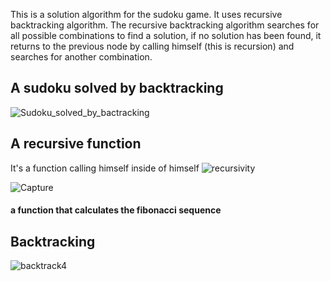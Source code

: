 This is a solution algorithm for the sudoku game. It uses recursive backtracking algorithm. The recursive backtracking algorithm searches for all possible combinations to find a solution, if no solution has been found, it returns to the previous node by calling himself (this is recursion) and searches for another combination.

## A sudoku solved by backtracking
![Sudoku_solved_by_bactracking](https://github.com/Tsilavina007/Projet_DigitalMission-Passerelles-Numeriques-Madagasikara/assets/135115381/bafae781-69e0-4668-a6d2-5b8c7336a51e)

## A recursive function

It's a function calling himself inside of himself
![recursivity](https://github.com/Tsilavina007/Projet_DigitalMission-Passerelles-Numeriques-Madagasikara/assets/135115381/00adbbee-d797-4d7c-bb86-6e74d85ad15c)


![Capture](https://github.com/Tsilavina007/Projet_DigitalMission-Passerelles-Numeriques-Madagasikara/assets/135115381/7e79b0e1-3f5d-40d7-812b-bd06593304ff)
#### a function that calculates the fibonacci sequence

## Backtracking 
![backtrack4](https://github.com/Tsilavina007/Projet_DigitalMission-Passerelles-Numeriques-Madagasikara/assets/135115381/f0a9e1cc-a335-4977-a305-4f38cb7049d1)

